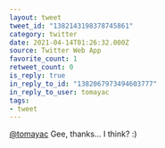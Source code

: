 ```yaml
---
layout: tweet
tweet_id: "1382143198378745861"
category: twitter
date: 2021-04-14T01:26:32.000Z
source: Twitter Web App
favorite_count: 1
retweet_count: 0
is_reply: true
in_reply_to_id: "1382067973494603777"
in_reply_to_user: tomayac
tags:
- tweet
---
```


[@tomayac](https://twitter.com/@tomayac) Gee, thanks... I think? :)
